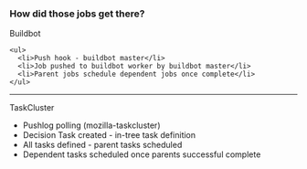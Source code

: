 ### How did those jobs get there?

<div class="fragment">
    Buildbot<br>

    <ul>
      <li>Push hook - buildbot master</li>
      <li>Job pushed to buildbot worker by buildbot master</li>
      <li>Parent jobs schedule dependent jobs once complete</li>
    </ul>

<div class="fragment">
    <hr>
    TaskCluster<br>
    <ul>
      <li>Pushlog polling (mozilla-taskcluster)</li>
      <li>Decision Task created - in-tree task definition</li>
      <li>All tasks defined - parent tasks scheduled</li>
      <li>Dependent tasks scheduled once parents successful complete</li>
    </ul>
</div>
